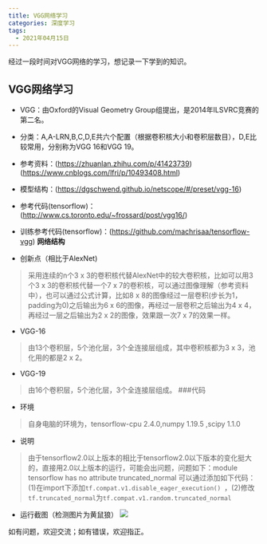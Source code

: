 ```yaml
---
title: VGG网络学习
categories: 深度学习
tags:
  - 2021年04月15日
---
```



经过一段时间对VGG网络的学习，想记录一下学到的知识。

## VGG网络学习



* VGG：由Oxford的Visual Geometry Group组提出，是2014年ILSVRC竞赛的第二名。
* 分类：A,A-LRN,B,C,D,E共六个配置（根据卷积核大小和卷积层数目），D,E比较常用，分别称为VGG 16和VGG 19。
* 参考资料：(https://zhuanlan.zhihu.com/p/41423739)(https://www.cnblogs.com/lfri/p/10493408.html)
* 模型结构：(https://dgschwend.github.io/netscope/#/preset/vgg-16)
* 参考代码(tensorflow)：(http://www.cs.toronto.edu/~frossard/post/vgg16/)
* 训练参考代码(tensorflow)：(https://github.com/machrisaa/tensorflow-vgg)
**网络结构**

* 创新点（相比于AlexNet)
> 采用连续的n个3 x 3的卷积核代替AlexNet中的较大卷积核，比如可以用3个3 x 3的卷积核代替一个7 x 7的卷积核，可以通过图像理解（参考资料中），也可以通过公式计算，比如8 x 8的图像经过一层卷积(步长为1，padding为0)之后输出为6 x 6的图像，再经过一层卷积之后输出为4 x 4，再经过一层之后输出为2 x 2的图像，效果跟一次7 x 7的效果一样。
* VGG-16
> 由13个卷积层，5个池化层，3个全连接层组成，其中卷积核都为3 x 3，池化用的都是2 x 2。
* VGG-19
> 由16个卷积层，5个池化层，3个全连接层组成。
###代码

* 环境
> 自身电脑的环境为，tensorflow-cpu 2.4.0,numpy 1.19.5 ,scipy 1.1.0 
* 说明
> 由于tensorflow2.0以上版本的相比于tensorflow2.0以下版本的变化挺大的，直接用2.0以上版本的运行，可能会出问题，问题如下：module tensorflow has no attribute truncated_normal 可以通过添加如下代码：(1)在import下添加`tf.compat.v1.disable_eager_execution() `，(2)修改`tf.truncated_normal`为`tf.compat.v1.random.truncated_normal`
* 运行截图（检测图片为黄鼠狼）
![](https://img2020.cnblogs.com/blog/1770410/202104/1770410-20210415213715234-1664002774.png)

如有问题，欢迎交流；如有错误，欢迎指正。
